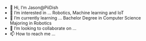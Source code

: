 - 👋 Hi, I’m Jason@PiiDish
- 👀 I’m interested in ... Robotics, Machine learning and IoT
- 🌱 I’m currently learning ... Bachelor Degree in Computer Science Majoring in Robotics
- 💞️ I’m looking to collaborate on ...
- 📫 How to reach me ... 

<!---
PiiDish/PiiDish is a ✨ special ✨ repository because its `README.md` (this file) appears on your GitHub profile.
You can click the Preview link to take a look at your changes.
--->
